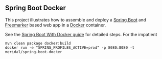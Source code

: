 ## Spring Boot Docker

This project illustrates how to assemble and deploy a [Spring Boot](http://projects.spring.io/spring-boot/) 
and [Freemarker](http://freemarker.org) based web app in a [Docker](https://docker.com/) container.

See the [Spring Boot With Docker guide](https://spring.io/guides/gs/spring-boot-docker/) for detailed 
steps. For the impatient

    mvn clean package docker:build
    docker run -e "SPRING_PROFILES_ACTIVE=prod" -p 8080:8080 -t meridal/spring-boot-docker